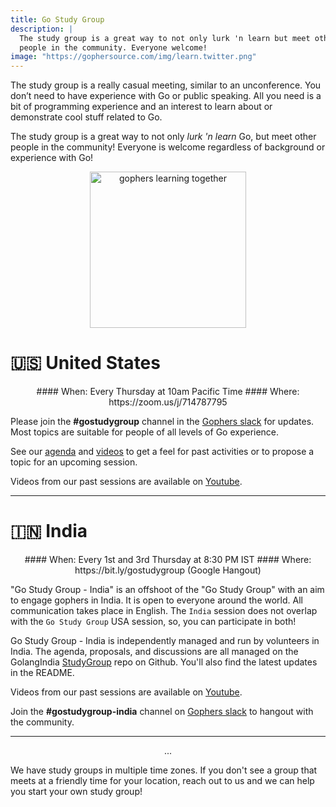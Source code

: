 ```yaml
---
title: Go Study Group
description: |
  The study group is a great way to not only lurk 'n learn but meet other
  people in the community. Everyone welcome!
image: "https://gophersource.com/img/learn.twitter.png"
---
```


The study group is a really casual meeting, similar to an unconference. You
don’t need to have experience with Go or public speaking. All you need is
a bit of programming experience and an interest to learn about or demonstrate
cool stuff related to Go.

The study group is a great way to not only _lurk 'n learn_ Go, but meet other people in the
community! Everyone is welcome regardless of background or experience with Go!

<center>
<img alt="gophers learning together" src="/img/learn.png" width="250" />
</center>

# 🇺🇸 United States

<center>
#### When: Every Thursday at 10am Pacific Time
#### Where: https://zoom.us/j/714787795
</center>

Please join the **#gostudygroup** channel in the [Gophers slack](/community/#chat) for updates. Most topics are suitable for people
of all levels of Go experience.

See our [agenda](https://docs.google.com/document/d/16m99AvcTL_BJOIbR4jkUDSHyApYUDb0VgC9UPBJMed0)
and [videos](https://www.youtube.com/playlist?list=PLIIo-DJ5C8_GjskQzhbKx4S-2QglNTULt)
to get a feel for past activities or to propose a topic for an upcoming session.

Videos from our past sessions are available on [Youtube](https://www.youtube.com/playlist?list=PLIIo-DJ5C8_GjskQzhbKx4S-2QglNTULt).

<hr/>

# 🇮🇳 India

<center>
#### When: Every 1st and 3rd Thursday at 8:30 PM IST
#### Where: https://bit.ly/gostudygroup (Google Hangout)
</center>

"Go Study Group - India" is an offshoot of the "Go Study Group" with an aim to engage gophers in India. It is open to everyone around the world. All communication takes place in English. The `India` session does not overlap with the `Go Study Group` USA session, so, you can participate in both!

Go Study Group - India is independently managed and run by volunteers in India.
The agenda, proposals, and discussions are all managed on the GolangIndia [StudyGroup](https://github.com/golangindia/StudyGroup/) repo on Github. You'll also find the latest updates in the README.

Videos from our past sessions are available on [Youtube](https://www.youtube.com/channel/UCJ3tfDfrAZYtuIclbgETFyQ).

Join the **#gostudygroup-india** channel on [Gophers slack](/community/#chat) to hangout with the community.

<hr />

<center>
...
</center>

We have study groups in multiple time zones. If you don't see a group that meets
at a friendly time for your location, reach out to us and we can help you start
your own study group!
